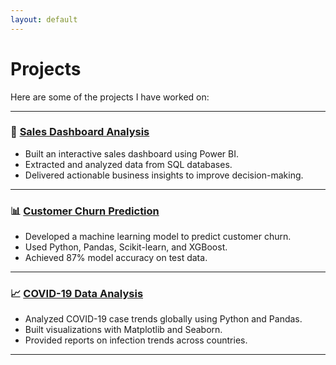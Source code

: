 ```yaml
---
layout: default
---
```


# Projects

Here are some of the projects I have worked on:

---

### 🎯 [Sales Dashboard Analysis](https://github.com/your-username/sales-dashboard)
- Built an interactive sales dashboard using Power BI.
- Extracted and analyzed data from SQL databases.
- Delivered actionable business insights to improve decision-making.

---

### 📊 [Customer Churn Prediction](https://github.com/your-username/customer-churn)
- Developed a machine learning model to predict customer churn.
- Used Python, Pandas, Scikit-learn, and XGBoost.
- Achieved 87% model accuracy on test data.

---

### 📈 [COVID-19 Data Analysis](https://github.com/your-username/covid19-data)
- Analyzed COVID-19 case trends globally using Python and Pandas.
- Built visualizations with Matplotlib and Seaborn.
- Provided reports on infection trends across countries.

---



